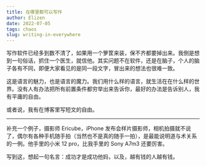 ```yaml
--- 
title: 在哪里都可以写作
author: Elizen
date: 2022-07-05
tags: chaos
slug: writing-in-everywhere
---
```


写作软件已经多到数不清了，如果用一个箩筐来装，保不齐都要掉出来。我倒是想到一句俗话，抓住一个医生，就信他。其实问题不在软件，还是在脑子，个人的脑子各有不同，即便大家看见的是同一段文字，冒出来的想法也很难一致。

这是语言的魅力，也是语言的魔力。我们用什么样的语言，就生活在在什么样的世界。没有人有办法把所有前置条件都穷举出来告诉你，最好的办法是告诉别人，我有平庸的自由。

或者说，我有在博客里写短文的自由。

----
补充一个例子，摄影师 Ericube，iPhone 发布会样片摄影师，相机拍摄就不说了，偶尔有各种手机随手拍（当然也不是真的随手一拍），是最能说明道与术关系的一例。他手里的小米 12 pro，比我手里的 Sony A7m3 还要厉害。

写到这，想起一句名言：成功才是成功他妈，以及，越有钱的人越有钱。
